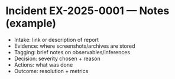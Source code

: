 # Incident EX-2025-0001 — Notes (example)

- Intake: link or description of report
- Evidence: where screenshots/archives are stored
- Tagging: brief notes on observables/inferences
- Decision: severity chosen + reason
- Actions: what was done
- Outcome: resolution + metrics
